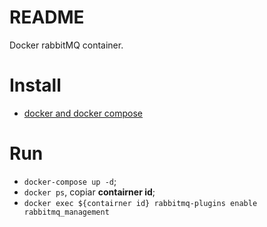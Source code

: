 # README #

Docker rabbitMQ container.

# Install #

* [docker and docker compose](https://bitbucket.org/gsw-team/manual) 

# Run #

* `docker-compose up -d`;
* `docker ps`, copiar **contairner id**;
* `docker exec ${contairner id} rabbitmq-plugins enable rabbitmq_management`
